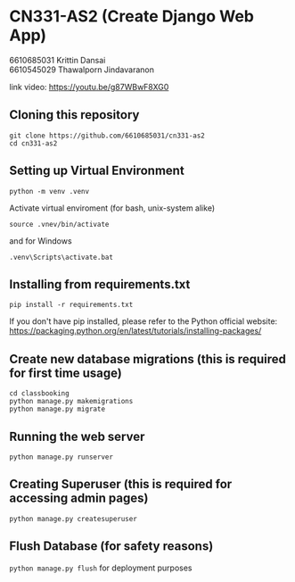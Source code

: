 # CN331-AS2 (Create Django Web App)
6610685031 Krittin Dansai\
6610545029 Thawalporn Jindavaranon


link video: <https://youtu.be/g87WBwF8XG0>
## Cloning this repository
```
git clone https://github.com/6610685031/cn331-as2
cd cn331-as2
```

## Setting up Virtual Environment
```
python -m venv .venv
```
Activate virtual enviroment (for bash, unix-system alike)
```
source .vnev/bin/activate
```
and for Windows
```
.venv\Scripts\activate.bat
```
## Installing from requirements.txt
```
pip install -r requirements.txt
```
If you don't have pip installed, please refer to the Python official website: https://packaging.python.org/en/latest/tutorials/installing-packages/

## Create new database migrations (this is required for first time usage)
```
cd classbooking
python manage.py makemigrations
python manage.py migrate
```

## Running the web server
```
python manage.py runserver
```

## Creating Superuser (this is required for accessing admin pages)
```python manage.py createsuperuser```

## Flush Database (for safety reasons)
```python manage.py flush```
for deployment purposes

